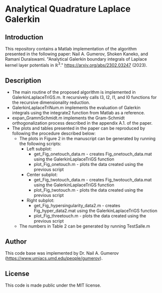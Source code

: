 # Analytical Quadrature Laplace Galerkin

## Introduction
This repository contains a Matlab implementation of the algorithm presented in the following paper:
Nail A. Gumerov, Shoken Kaneko, and Ramani Duraiswami. "Analytical Galerkin boundary integrals of Laplace kernel layer potentials in $\mathbb{R}^3$." https://arxiv.org/abs/2302.03247 (2023).


## Description

- The main routine of the proposed algorithm is implemented in GalerkinLaplaceTriGS.m. It recursively calls I3, I2, I1, and I0 functions for the recursive dimensionality reduction. 
- GalerkinLaplaceTriNum.m implements the evaluation of Galerkin integrals using the integrate2 function from Matlab as a reference.
- expan_GrammSchmidt.m implements the Gram-Schmidt orthogonalization process described in the appendix A.1. of the paper.
- The plots and tables presented in the paper can be reproduced by following the procedure described below:
  - The plots in Figure 2 in the manuscript can be generated by running the following scripts:
    - Left subplot:
      - get_Fig_onetouch_data.m - creates Fig_onetouch_data.mat using the GalerkinLaplaceTriGS function
      - plot_Fig_onetouch.m - plots the data created using the previous script
    - Center subplot:
      - get_Fig_twotouch_data.m - creates Fig_twotouch_data.mat using the GalerkinLaplaceTriGS function
      - plot_Fig_twotouch.m - plots the data created using the previous script
    - Right subplot: 
      - get_Fig_hypersingularity_data2.m - creates Fig_hyper_data2.mat using the GalerkinLaplaceTriGS function
      - plot_Fig_threetouch.m - plots the data created using the previous script
  - The numbers in Table 2 can be generated by running TestSalle.m

## Author
This code base was implemented by Dr. Nail A. Gumerov (https://www.umiacs.umd.edu/people/gumerov).

## License
This code is made public under the MIT license.
